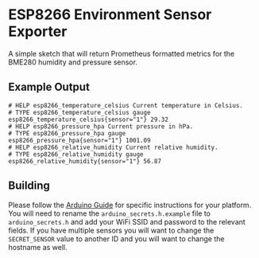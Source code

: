 # ESP8266 Environment Sensor Exporter

A simple sketch that will return Prometheus formatted metrics for the BME280
humidity and pressure sensor.

## Example Output

```
# HELP esp8266_temperature_celsius Current temperature in Celsius.
# TYPE esp8266_temperature_celsius gauge
esp8266_temperature_celsius{sensor="1"} 29.32
# HELP esp8266_pressure_hpa Current pressure in hPa.
# TYPE esp8266_pressure_hpa gauge
esp8266_pressure_hpa{sensor="1"} 1001.09
# HELP esp8266_relative_humidity Current relative humidity.
# TYPE esp8266_relative_humidity gauge
esp8266_relative_humidity{sensor="1"} 56.87
```

## Building

Please follow the [Arduino Guide](https://www.arduino.cc/en/Guide/HomePage) for
specific instructions for your platform. You will need to rename the `arduino_secrets.h.example`
file to `arduino_secrets.h` and add your WiFi SSID and password to the relevant
fields. If you have multiple sensors you will want to change the `SECRET_SENSOR`
value to another ID and you will want to change the hostname as well.
